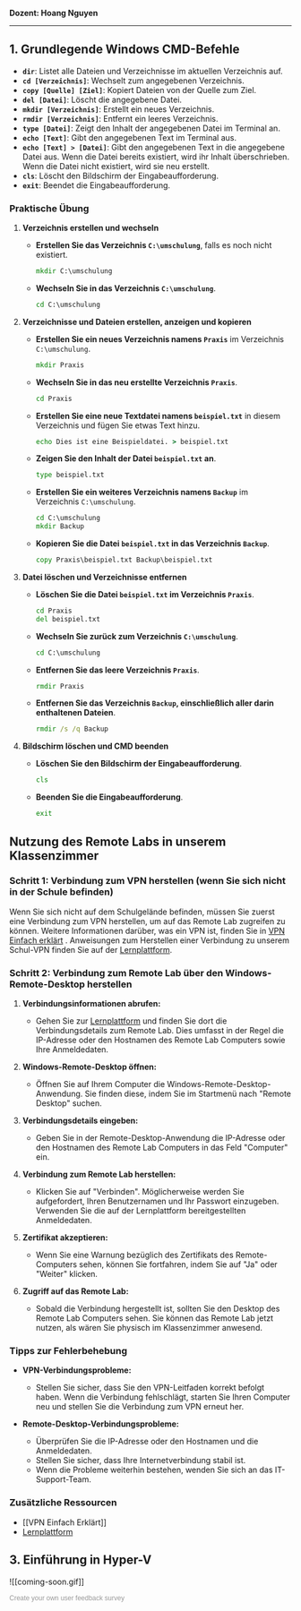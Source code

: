 **Dozent: Hoang Nguyen**

---

## 1. Grundlegende Windows CMD-Befehle

- **`dir`**: Listet alle Dateien und Verzeichnisse im aktuellen Verzeichnis auf.
- **`cd [Verzeichnis]`**: Wechselt zum angegebenen Verzeichnis.
- **`copy [Quelle] [Ziel]`**: Kopiert Dateien von der Quelle zum Ziel.
- **`del [Datei]`**: Löscht die angegebene Datei.
- **`mkdir [Verzeichnis]`**: Erstellt ein neues Verzeichnis.
- **`rmdir [Verzeichnis]`**: Entfernt ein leeres Verzeichnis.
- **`type [Datei]`**: Zeigt den Inhalt der angegebenen Datei im Terminal an.
- **`echo [Text]`**: Gibt den angegebenen Text im Terminal aus.
- **`echo [Text] > [Datei]`**: Gibt den angegebenen Text in die angegebene Datei aus. Wenn die Datei bereits existiert, wird ihr Inhalt überschrieben. Wenn die Datei nicht existiert, wird sie neu erstellt.
- **`cls`**: Löscht den Bildschirm der Eingabeaufforderung.
- **`exit`**: Beendet die Eingabeaufforderung.

### Praktische Übung

1. **Verzeichnis erstellen und wechseln**

   - **Erstellen Sie das Verzeichnis `C:\umschulung`**, falls es noch nicht existiert.

     ```cmd
     mkdir C:\umschulung
     ```

   - **Wechseln Sie in das Verzeichnis `C:\umschulung`**.
     ```cmd
     cd C:\umschulung
     ```

2. **Verzeichnisse und Dateien erstellen, anzeigen und kopieren**

   - **Erstellen Sie ein neues Verzeichnis namens `Praxis`** im Verzeichnis `C:\umschulung`.

     ```cmd
     mkdir Praxis
     ```

   - **Wechseln Sie in das neu erstellte Verzeichnis `Praxis`**.

     ```cmd
     cd Praxis
     ```

   - **Erstellen Sie eine neue Textdatei namens `beispiel.txt`** in diesem Verzeichnis und fügen Sie etwas Text hinzu.

     ```cmd
     echo Dies ist eine Beispieldatei. > beispiel.txt
     ```

   - **Zeigen Sie den Inhalt der Datei `beispiel.txt` an**.

     ```cmd
     type beispiel.txt
     ```

   - **Erstellen Sie ein weiteres Verzeichnis namens `Backup`** im Verzeichnis `C:\umschulung`.

     ```cmd
     cd C:\umschulung
     mkdir Backup
     ```

   - **Kopieren Sie die Datei `beispiel.txt` in das Verzeichnis `Backup`**.
     ```cmd
     copy Praxis\beispiel.txt Backup\beispiel.txt
     ```

3. **Datei löschen und Verzeichnisse entfernen**

   - **Löschen Sie die Datei `beispiel.txt` im Verzeichnis `Praxis`**.

     ```cmd
     cd Praxis
     del beispiel.txt
     ```

   - **Wechseln Sie zurück zum Verzeichnis `C:\umschulung`**.

     ```cmd
     cd C:\umschulung
     ```

   - **Entfernen Sie das leere Verzeichnis `Praxis`**.

     ```cmd
     rmdir Praxis
     ```

   - **Entfernen Sie das Verzeichnis `Backup`, einschließlich aller darin enthaltenen Dateien**.
     ```cmd
     rmdir /s /q Backup
     ```

4. **Bildschirm löschen und CMD beenden**

   - **Löschen Sie den Bildschirm der Eingabeaufforderung**.

     ```cmd
     cls
     ```

   - **Beenden Sie die Eingabeaufforderung**.
     ```cmd
     exit
     ```

## Nutzung des Remote Labs in unserem Klassenzimmer

### Schritt 1: Verbindung zum VPN herstellen (wenn Sie sich nicht in der Schule befinden)

Wenn Sie sich nicht auf dem Schulgelände befinden, müssen Sie zuerst eine Verbindung zum VPN herstellen, um auf das Remote Lab zugreifen zu können. Weitere Informationen darüber, was ein VPN ist, finden Sie in [VPN Einfach erklärt](../../einblicke/vpn) . Anweisungen zum Herstellen einer Verbindung zu unserem Schul-VPN finden Sie auf der [Lernplattform](https://lernplattform.gfn.de/).

### Schritt 2: Verbindung zum Remote Lab über den Windows-Remote-Desktop herstellen

1. **Verbindungsinformationen abrufen:**

   - Gehen Sie zur [Lernplattform](https://lernplattform.gfn.de/) und finden Sie dort die Verbindungsdetails zum Remote Lab. Dies umfasst in der Regel die IP-Adresse oder den Hostnamen des Remote Lab Computers sowie Ihre Anmeldedaten.

2. **Windows-Remote-Desktop öffnen:**

   - Öffnen Sie auf Ihrem Computer die Windows-Remote-Desktop-Anwendung. Sie finden diese, indem Sie im Startmenü nach "Remote Desktop" suchen.

3. **Verbindungsdetails eingeben:**

   - Geben Sie in der Remote-Desktop-Anwendung die IP-Adresse oder den Hostnamen des Remote Lab Computers in das Feld "Computer" ein.

4. **Verbindung zum Remote Lab herstellen:**

   - Klicken Sie auf "Verbinden". Möglicherweise werden Sie aufgefordert, Ihren Benutzernamen und Ihr Passwort einzugeben. Verwenden Sie die auf der Lernplattform bereitgestellten Anmeldedaten.

5. **Zertifikat akzeptieren:**

   - Wenn Sie eine Warnung bezüglich des Zertifikats des Remote-Computers sehen, können Sie fortfahren, indem Sie auf "Ja" oder "Weiter" klicken.

6. **Zugriff auf das Remote Lab:**
   - Sobald die Verbindung hergestellt ist, sollten Sie den Desktop des Remote Lab Computers sehen. Sie können das Remote Lab jetzt nutzen, als wären Sie physisch im Klassenzimmer anwesend.

### Tipps zur Fehlerbehebung

- **VPN-Verbindungsprobleme:**

  - Stellen Sie sicher, dass Sie den VPN-Leitfaden korrekt befolgt haben. Wenn die Verbindung fehlschlägt, starten Sie Ihren Computer neu und stellen Sie die Verbindung zum VPN erneut her.

- **Remote-Desktop-Verbindungsprobleme:**
  - Überprüfen Sie die IP-Adresse oder den Hostnamen und die Anmeldedaten.
  - Stellen Sie sicher, dass Ihre Internetverbindung stabil ist.
  - Wenn die Probleme weiterhin bestehen, wenden Sie sich an das IT-Support-Team.

### Zusätzliche Ressourcen

- [[VPN Einfach Erklärt]]
- [Lernplattform](https://lernplattform.gfn.de/)

## 3. Einführung in Hyper-V

![[coming-soon.gif]]

<script>(function(t,e,s,n){var o,a,c;t.SMCX=t.SMCX||[],e.getElementById(n)||(o=e.getElementsByTagName(s),a=o[o.length-1],c=e.createElement(s),c.type="text/javascript",c.async=!0,c.id=n,c.src="https://widget.surveymonkey.com/collect/website/js/tRaiETqnLgj758hTBazgdyHyejVYRp_2BZCuILQM1sjldCNabibibZ6sxAygO9aV7s.js",a.parentNode.insertBefore(c,a))})(window,document,"script","smcx-sdk");</script><a style="font: 12px Helvetica, sans-serif; color: #999; text-decoration: none;" href=www.surveymonkey.com> Create your own user feedback survey </a>
